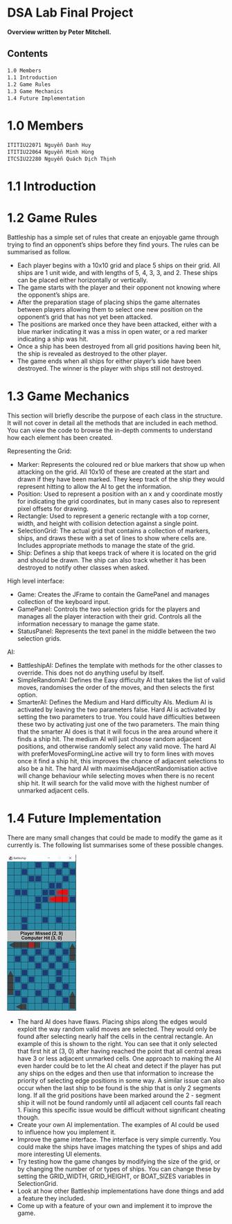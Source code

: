 # DSA Lab Final Project

**Overview written by Peter Mitchell.**

## Contents

```
1.0 Members
1.1 Introduction
1.2 Game Rules
1.3 Game Mechanics
1.4 Future Implementation
```
# 1.0 Members
```
ITITIU22071 Nguyễn Danh Huy 
ITITIU22064 Nguyễn Minh Hùng
ITCSIU22280 Nguyễn Quách Dịch Thịnh
```
# 1.1 Introduction

# 1.2 Game Rules
Battleship has a simple set of rules that create an enjoyable game through trying to find an opponent’s
ships before they find yours. The rules can be summarised as follow.

- Each player begins with a 10x10 grid and place 5 ships on their grid. All ships are 1 unit wide,
    and with lengths of 5, 4, 3, 3, and 2. These ships can be placed either horizontally or vertically.
- The game starts with the player and their opponent not knowing where the opponent’s ships
    are.
- After the preparation stage of placing ships the game alternates between players allowing
    them to select one new position on the opponent’s grid that has not yet been attacked.
- The positions are marked once they have been attacked, either with a blue marker indicating
    it was a miss in open water, or a red marker indicating a ship was hit.
- Once a ship has been destroyed from all grid positions having been hit, the ship is revealed as
    destroyed to the other player.
- The game ends when all ships for either player’s side have been destroyed. The winner is the
    player with ships still not destroyed.



# 1.3 Game Mechanics

This section will briefly describe the purpose of each class in the structure. It will not cover in detail all
the methods that are included in each method. You can view the code to browse the in-depth
comments to understand how each element has been created.

Representing the Grid:

- Marker: Represents the coloured red or blue markers that show up when attacking on the
    grid. All 10x10 of these are created at the start and drawn if they have been marked. They
    keep track of the ship they would represent hitting to allow the AI to get the information.
- Position: Used to represent a position with an x and y coordinate mostly for indicating the grid
    coordinates, but in many cases also to represent pixel offsets for drawing.
- Rectangle: Used to represent a generic rectangle with a top corner, width, and height with
    collision detection against a single point.
- SelectionGrid: The actual grid that contains a collection of markers, ships, and draws these
    with a set of lines to show where cells are. Includes appropriate methods to manage the state
    of the grid.
- Ship: Defines a ship that keeps track of where it is located on the grid and should be drawn.
    The ship can also track whether it has been destroyed to notify other classes when asked.

High level interface:

- Game: Creates the JFrame to contain the GamePanel and manages collection of the keyboard
    input.
- GamePanel: Controls the two selection grids for the players and manages all the player
    interaction with their grid. Controls all the information necessary to manage the game state.
- StatusPanel: Represents the text panel in the middle between the two selection grids.

AI:

- BattleshipAI: Defines the template with methods for the other classes to override. This does
    not do anything useful by itself.
- SimpleRandomAI: Defines the Easy difficulty AI that takes the list of valid moves, randomises
    the order of the moves, and then selects the first option.
- SmarterAI: Defines the Medium and Hard difficulty AIs. Medium AI is activated by leaving the
    two parameters false. Hard AI is activated by setting the two parameters to true. You could
    have difficulties between these two by activating just one of the two parameters. The main
    thing that the smarter AI does is that it will focus in the area around where it finds a ship hit.
    The medium AI will just choose random adjacent positions, and otherwise randomly select
    any valid move. The hard AI with preferMovesFormingLine active will try to form lines with
    moves once it find a ship hit, this improves the chance of adjacent selections to also be a hit.
    The hard AI with maximiseAdjacentRandomisation active will change behaviour while
    selecting moves when there is no recent ship hit. It will search for the valid move with the
    highest number of unmarked adjacent cells.


# 1.4 Future Implementation

There are many small changes that could be made to modify the game as it currently is. The following
list summarises some of these possible changes.

<img src="./images/Picture8.jpg">

- The hard AI does have flaws. Placing ships along the edges would
    exploit the way random valid moves are selected. They would
    only be found after selecting nearly half the cells in the central
    rectangle. An example of this is shown to the right. You can see
    that it only selected that first hit at (3, 0) after having reached
    the point that all central areas have 3 or less adjacent unmarked
    cells. One approach to making the AI even harder could be to let
    the AI cheat and detect if the player has put any ships on the
    edges and then use that information to increase the priority of
    selecting edge positions in some way. A similar issue can also
    occur when the last ship to be found is the ship that is only 2
    segments long. If all the grid positions have been marked around
    the 2 - segment ship it will not be found randomly until all
    adjacent cell counts fall reach 1. Fixing this specific issue would
    be difficult without significant cheating though.
- Create your own AI implementation. The examples of AI could be
    used to influence how you implement it.
- Improve the game interface. The interface is very simple
    currently. You could make the ships have images matching the
    types of ships and add more interesting UI elements.
- Try testing how the game changes by modifying the size of the grid, or by changing the number
    of or types of ships. You can change these by setting the GRID_WIDTH, GRID_HEIGHT, or
    BOAT_SIZES variables in SelectionGrid.
- Look at how other Battleship implementations have done things and add a feature they
    included.
- Come up with a feature of your own and implement it to improve the game.


